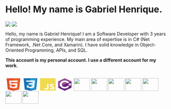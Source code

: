 # Hello! My name is Gabriel Henrique.

  <img height=200 align="center" src="https://github-readme-stats.vercel.app/api?username=Gabriel-H-Silva&theme=transparent" />

  <img height=200 align="center" src="https://github-readme-stats.vercel.app/api/top-langs?username=Gabriel-H-Silva&layout=compact&langs_count=8&card_width=280&theme=transparent" />

<br/>

Hello, my name is Gabriel Henrique! I am a Software Developer with 3 years of programming experience. My main area of expertise is in C# (Net Framework, .Net Core, and Xamarin). I have solid knowledge in Object-Oriented Programming, APIs, and SQL.

<b> This account is my personal account. I use a different account for my work. <b/>

<div style="display: inline_block"><br>
  
  <img align="center" height="40" width="50" src="https://raw.githubusercontent.com/devicons/devicon/master/icons/html5/html5-original.svg">
  <img align="center" height="40" width="50" src="https://raw.githubusercontent.com/devicons/devicon/master/icons/css3/css3-original.svg">
  <img align="center" height="40" width="50" src="https://raw.githubusercontent.com/devicons/devicon/master/icons/javascript/javascript-plain.svg">
  <img align="center" height="40" width="50" src="https://raw.githubusercontent.com/devicons/devicon/master/icons/csharp/csharp-original.svg">
  <img align="center" height="40" width="50" src="https://cdn.jsdelivr.net/gh/devicons/devicon/icons/c/c-original.svg" />
  <img align="center" height="40" width="50" src="https://cdn.jsdelivr.net/gh/devicons/devicon/icons/cplusplus/cplusplus-original.svg" />
  <img align="center" height="40" width="50" src="https://cdn.jsdelivr.net/gh/devicons/devicon/icons/dotnetcore/dotnetcore-original.svg" />
  <img align="center" height="40" width="50" src="https://cdn.jsdelivr.net/gh/devicons/devicon/icons/mysql/mysql-original-wordmark.svg" />
  <img align="center" height="40" width="50" src="https://cdn.jsdelivr.net/gh/devicons/devicon/icons/php/php-original.svg" />
  <img align="center" height="40" width="50" src="https://cdn.jsdelivr.net/gh/devicons/devicon/icons/unity/unity-original.svg" />
  <img align="center" height="40" width="50" src="https://cdn.jsdelivr.net/gh/devicons/devicon/icons/vuejs/vuejs-original-wordmark.svg" />
          
</div>
